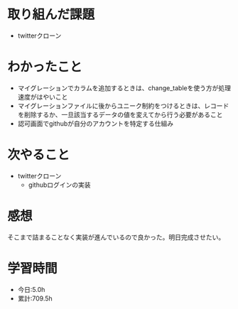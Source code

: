 # 取り組んだ課題
- twitterクローン
# わかったこと
- マイグレーションでカラムを追加するときは、change_tableを使う方が処理速度がはやいこと
- マイグレーションファイルに後からユニーク制約をつけるときは、レコードを削除するか、一旦該当するデータの値を変えてから行う必要があること
- 認可画面でgithubが自分のアカウントを特定する仕組み
# 次やること
- twitterクローン
  - githubログインの実装
# 感想
そこまで詰まることなく実装が進んでいるので良かった。明日完成させたい。
# 学習時間
- 今日:5.0h
- 累計:709.5h